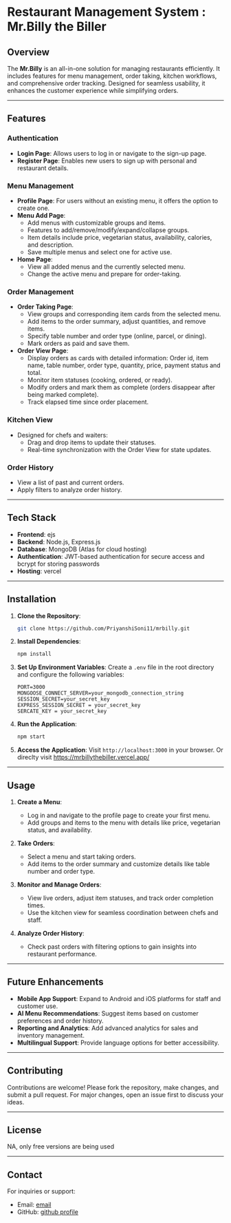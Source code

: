 # Restaurant Management System : Mr.Billy the Biller

## Overview

The **Mr.Billy** is an all-in-one solution for managing restaurants efficiently. It includes features for menu management, order taking, kitchen workflows, and comprehensive order tracking. Designed for seamless usability, it enhances the customer experience while simplifying orders.

---

## Features

### Authentication
- **Login Page**: Allows users to log in or navigate to the sign-up page.
- **Register Page**: Enables new users to sign up with personal and restaurant details.

### Menu Management
- **Profile Page**: For users without an existing menu, it offers the option to create one.
- **Menu Add Page**:
  - Add menus with customizable groups and items.
  - Features to add/remove/modify/expand/collapse groups.
  - Item details include price, vegetarian status, availability, calories, and description.
  - Save multiple menus and select one for active use.
- **Home Page**:
  - View all added menus and the currently selected menu.
  - Change the active menu and prepare for order-taking.

### Order Management
- **Order Taking Page**:
  - View groups and corresponding item cards from the selected menu.
  - Add items to the order summary, adjust quantities, and remove items.
  - Specify table number and order type (online, parcel, or dining).
  - Mark orders as paid and save them.
- **Order View Page**:
  - Display orders as cards with detailed information: Order id, item name, table number, order type, quantity, price, payment status and total.
  - Monitor item statuses (cooking, ordered, or ready).
  - Modify orders and mark them as complete (orders disappear after being marked complete).
  - Track elapsed time since order placement.

### Kitchen View
- Designed for chefs and waiters:
  - Drag and drop items to update their statuses.
  - Real-time synchronization with the Order View for state updates.

### Order History
- View a list of past and current orders.
- Apply filters to analyze order history.

---

## Tech Stack

- **Frontend**: ejs
- **Backend**: Node.js, Express.js
- **Database**: MongoDB (Atlas for cloud hosting)
- **Authentication**: JWT-based authentication for secure access and bcrypt for storing passwords
- **Hosting**: vercel

---

## Installation

1. **Clone the Repository**:
   ```bash
   git clone https://github.com/PriyanshiSoni11/mrbilly.git
   ```

2. **Install Dependencies**:
   ```bash
   npm install
   ```

3. **Set Up Environment Variables**:
   Create a `.env` file in the root directory and configure the following variables:
   ```env
   PORT=3000
   MONGOOSE_CONNECT_SERVER=your_mongodb_connection_string
   SESSION_SECRET=your_secret_key
   EXPRESS_SESSION_SECRET = your_secret_key
   SERCATE_KEY = your_secret_key
   ```

4. **Run the Application**:
   ```bash
   npm start
   ```

5. **Access the Application**:
   Visit `http://localhost:3000` in your browser.
   Or direclty visit https://mrbillythebiller.vercel.app/

---

## Usage

1. **Create a Menu**:
   - Log in and navigate to the profile page to create your first menu.
   - Add groups and items to the menu with details like price, vegetarian status, and availability.

2. **Take Orders**:
   - Select a menu and start taking orders.
   - Add items to the order summary and customize details like table number and order type.

3. **Monitor and Manage Orders**:
   - View live orders, adjust item statuses, and track order completion times.
   - Use the kitchen view for seamless coordination between chefs and staff.

4. **Analyze Order History**:
   - Check past orders with filtering options to gain insights into restaurant performance.

---

## Future Enhancements

- **Mobile App Support**: Expand to Android and iOS platforms for staff and customer use.
- **AI Menu Recommendations**: Suggest items based on customer preferences and order history.
- **Reporting and Analytics**: Add advanced analytics for sales and inventory management.
- **Multilingual Support**: Provide language options for better accessibility.

---

## Contributing

Contributions are welcome! Please fork the repository, make changes, and submit a pull request. For major changes, open an issue first to discuss your ideas.

---

## License

NA, only free versions are being used

---

## Contact

For inquiries or support:
- Email: [email](soni.priyans@example.com)
- GitHub: [github profile](https://github.com/PriyanshiSoni11)
